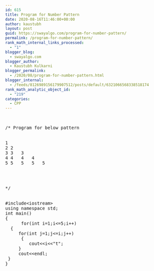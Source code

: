```yaml
---
id: 615
title: Program for Number Pattern
date: 2020-08-16T11:46:00+00:00
author: kaustubh
layout: post
guid: https://swayalgo.com/program-for-number-pattern/
permalink: /program-for-number-pattern/
rank_math_internal_links_processed:
  - "1"
blogger_blog:
  - swayalgo.com
blogger_author:
  - Kaustubh Kulkarni
blogger_permalink:
  - /2020/08/program-for-number-pattern.html
blogger_internal:
  - /feeds/8126989156179907512/posts/default/6321066568338518174
rank_math_analytic_object_id:
  - "219"
categories:
  - CPP
---
```

<pre><br /><br />/* Program for below pattern <br /><br /><br />1	<br />2	2	<br />3	3	3	<br />4	4	4	4	<br />5	5	5	5	5	<br /><br /><br /><br /><br />*/<br /><br /><br />#include&lt;iostream><br />using namespace std;<br />int main()<br />{<br />		for(int i=1;i&lt;=5;i++)<br />	{<br />		for(int j=1;j&lt;=i;j++)<br />		{<br />			cout&lt;&lt;i&lt;&lt;"t";<br />		}<br />		cout&lt;&lt;endl;<br />	}<br />}<br /><br /><br /></pre>